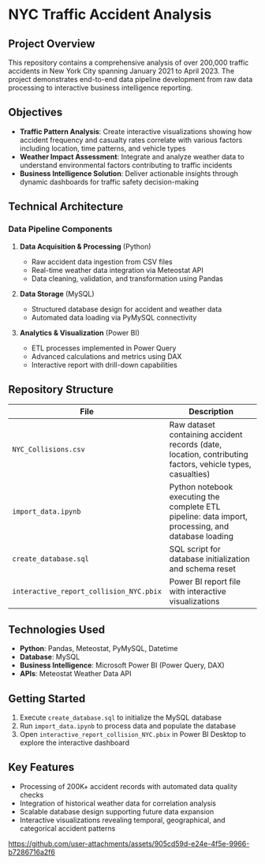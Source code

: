 # NYC Traffic Accident Analysis

## Project Overview
This repository contains a comprehensive analysis of over 200,000 traffic accidents in New York City spanning January 2021 to April 2023. The project demonstrates end-to-end data pipeline development from raw data processing to interactive business intelligence reporting.

## Objectives
- **Traffic Pattern Analysis**: Create interactive visualizations showing how accident frequency and casualty rates correlate with various factors including location, time patterns, and vehicle types
- **Weather Impact Assessment**: Integrate and analyze weather data to understand environmental factors contributing to traffic incidents
- **Business Intelligence Solution**: Deliver actionable insights through dynamic dashboards for traffic safety decision-making

## Technical Architecture

### Data Pipeline Components
1. **Data Acquisition & Processing** (Python)
   - Raw accident data ingestion from CSV files
   - Real-time weather data integration via Meteostat API
   - Data cleaning, validation, and transformation using Pandas
   
2. **Data Storage** (MySQL)
   - Structured database design for accident and weather data
   - Automated data loading via PyMySQL connectivity
   
3. **Analytics & Visualization** (Power BI)
   - ETL processes implemented in Power Query
   - Advanced calculations and metrics using DAX
   - Interactive report with drill-down capabilities

## Repository Structure

| File | Description |
|------|-------------|
| `NYC_Collisions.csv` | Raw dataset containing accident records (date, location, contributing factors, vehicle types, casualties) |
| `import_data.ipynb` | Python notebook executing the complete ETL pipeline: data import, processing, and database loading |
| `create_database.sql` | SQL script for database initialization and schema reset |
| `interactive_report_collision_NYC.pbix` | Power BI report file with interactive visualizations |

## Technologies Used
- **Python**: Pandas, Meteostat, PyMySQL, Datetime
- **Database**: MySQL
- **Business Intelligence**: Microsoft Power BI (Power Query, DAX)
- **APIs**: Meteostat Weather Data API

## Getting Started
1. Execute `create_database.sql` to initialize the MySQL database
2. Run `import_data.ipynb` to process data and populate the database
3. Open `interactive_report_collision_NYC.pbix` in Power BI Desktop to explore the interactive dashboard

## Key Features
- Processing of 200K+ accident records with automated data quality checks
- Integration of historical weather data for correlation analysis
- Scalable database design supporting future data expansion
- Interactive visualizations revealing temporal, geographical, and categorical accident patterns
  
https://github.com/user-attachments/assets/905cd59d-e24e-4f5e-9966-b7286716a2f6










  
